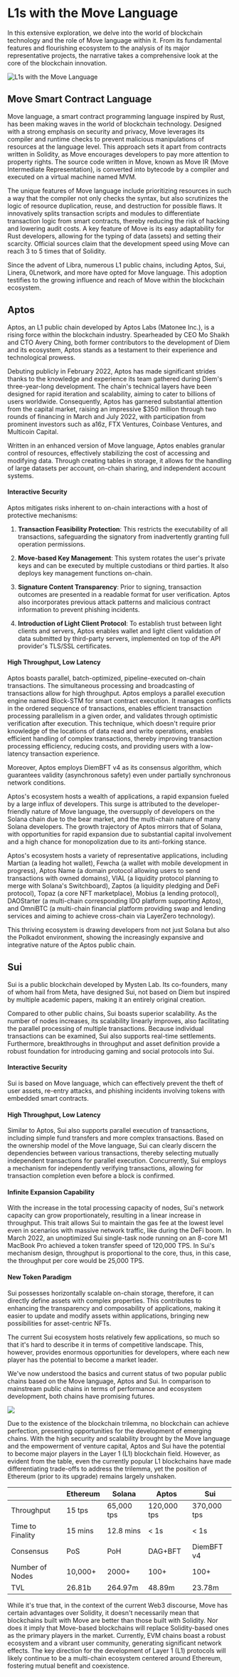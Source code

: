 # L1s with the Move Language

<head>
  <meta name="twitter:site" content="@BlockEdenHQ"/>
  <meta name="twitter:title" content="L1s with the Move Language"/>

  <meta name="twitter:description" content="In this extensive exploration, we delve into the world of blockchain technology and the role of Move language within it. From its fundamental features and flourishing ecosystem to the analysis of its major representative projects, the narrative takes a comprehensive look at the core of the blockchain innovation. "/>
  <meta name="og:description" content="In this extensive exploration, we delve into the world of blockchain technology and the role of Move language within it. From its fundamental features and flourishing ecosystem to the analysis of its major representative projects, the narrative takes a comprehensive look at the core of the blockchain innovation. "/>
  <meta
    property="og:image"
    content="https://tp-misc.b-cdn.net/blockeden/l1s-with-the-move-language.png"
  />
  <meta
    name="twitter:image"
    content="https://tp-misc.b-cdn.net/blockeden/l1s-with-the-move-language.png"
  />
</head>

In this extensive exploration, we delve into the world of blockchain technology and the role of Move language within it. From its fundamental features and flourishing ecosystem to the analysis of its major representative projects, the narrative takes a comprehensive look at the core of the blockchain innovation.

![L1s with the Move Language](https://tp-misc.b-cdn.net/blockeden/l1s-with-the-move-language.png "L1s with the Move Language")

## Move Smart Contract Language

Move language, a smart contract programming language inspired by Rust, has been making waves in the world of blockchain technology. Designed with a strong emphasis on security and privacy, Move leverages its compiler and runtime checks to prevent malicious manipulations of resources at the language level. This approach sets it apart from contracts written in Solidity, as Move encourages developers to pay more attention to property rights. The source code written in Move, known as Move IR (Move Intermediate Representation), is converted into bytecode by a compiler and executed on a virtual machine named MVM.

The unique features of Move language include prioritizing resources in such a way that the compiler not only checks the syntax, but also scrutinizes the logic of resource duplication, reuse, and destruction for possible flaws. It innovatively splits transaction scripts and modules to differentiate transaction logic from smart contracts, thereby reducing the risk of hacking and lowering audit costs. A key feature of Move is its easy adaptability for Rust developers, allowing for the typing of data (assets) and setting their scarcity. Official sources claim that the development speed using Move can reach 3 to 5 times that of Solidity.

Since the advent of Libra, numerous L1 public chains, including Aptos, Sui, Linera, 0Lnetwork, and more have opted for Move language. This adoption testifies to the growing influence and reach of Move within the blockchain ecosystem.

## Aptos

Aptos, an L1 public chain developed by Aptos Labs (Matonee Inc.), is a rising force within the blockchain industry. Spearheaded by CEO Mo Shaikh and CTO Avery Ching, both former contributors to the development of Diem and its ecosystem, Aptos stands as a testament to their experience and technological prowess.

Debuting publicly in February 2022, Aptos has made significant strides thanks to the knowledge and experience its team gathered during Diem's three-year-long development. The chain's technical layers have been designed for rapid iteration and scalability, aiming to cater to billions of users worldwide. Consequently, Aptos has garnered substantial attention from the capital market, raising an impressive $350 million through two rounds of financing in March and July 2022, with participation from prominent investors such as a16z, FTX Ventures, Coinbase Ventures, and Multicoin Capital.

Written in an enhanced version of Move language, Aptos enables granular control of resources, effectively stabilizing the cost of accessing and modifying data. Through creating tables in storage, it allows for the handling of large datasets per account, on-chain sharing, and independent account systems.

#### Interactive Security

Aptos mitigates risks inherent to on-chain interactions with a host of protective mechanisms:

1. **Transaction Feasibility Protection**: This restricts the executability of all transactions, safeguarding the signatory from inadvertently granting full operation permissions.

2. **Move-based Key Management**: This system rotates the user's private keys and can be executed by multiple custodians or third parties. It also deploys key management functions on-chain.

3. **Signature Content Transparency**: Prior to signing, transaction outcomes are presented in a readable format for user verification. Aptos also incorporates previous attack patterns and malicious contract information to prevent phishing incidents.

4. **Introduction of Light Client Protocol**: To establish trust between light clients and servers, Aptos enables wallet and light client validation of data submitted by third-party servers, implemented on top of the API provider's TLS/SSL certificates.

#### High Throughput, Low Latency

Aptos boasts parallel, batch-optimized, pipeline-executed on-chain transactions. The simultaneous processing and broadcasting of transactions allow for high throughput. Aptos employs a parallel execution engine named Block-STM for smart contract execution. It manages conflicts in the ordered sequence of transactions, enables efficient transaction processing parallelism in a given order, and validates through optimistic verification after execution. This technique, which doesn't require prior knowledge of the locations of data read and write operations, enables efficient handling of complex transactions, thereby improving transaction processing efficiency, reducing costs, and providing users with a low-latency transaction experience.

Moreover, Aptos employs DiemBFT v4 as its consensus algorithm, which guarantees validity (asynchronous safety) even under partially synchronous network conditions.

Aptos's ecosystem hosts a wealth of applications, a rapid expansion fueled by a large influx of developers. This surge is attributed to the developer-friendly nature of Move language, the oversupply of developers on the Solana chain due to the bear market, and the multi-chain nature of many Solana developers. The growth trajectory of Aptos mirrors that of Solana, with opportunities for rapid expansion due to substantial capital involvement and a high chance for monopolization due to its anti-forking stance.

Aptos's ecosystem hosts a variety of representative applications, including Martian (a leading hot wallet), Fewcha (a wallet with mobile development in progress), Aptos Name (a domain protocol allowing users to send transactions with owned domains), VIAL (a liquidity protocol planning to merge with Solana's Switchboard), Zaptos (a liquidity pledging and DeFi protocol), Topaz (a core NFT marketplace), Mobius (a lending protocol), DAOStarter (a multi-chain corresponding IDO platform supporting Aptos), and OmniBTC (a multi-chain financial platform providing swap and lending services and aiming to achieve cross-chain via LayerZero technology).

This thriving ecosystem is drawing developers from not just Solana but also the Polkadot environment, showing the increasingly expansive and integrative nature of the Aptos public chain.

## Sui

Sui is a public blockchain developed by Mysten Lab. Its co-founders, many of whom hail from Meta, have designed Sui, not based on Diem but inspired by multiple academic papers, making it an entirely original creation.

Compared to other public chains, Sui boasts superior scalability. As the number of nodes increases, its scalability linearly improves, also facilitating the parallel processing of multiple transactions. Because individual transactions can be examined, Sui also supports real-time settlements. Furthermore, breakthroughs in throughput and asset definition provide a robust foundation for introducing gaming and social protocols into Sui.

#### Interactive Security
Sui is based on Move language, which can effectively prevent the theft of user assets, re-entry attacks, and phishing incidents involving tokens with embedded smart contracts.

#### High Throughput, Low Latency
Similar to Aptos, Sui also supports parallel execution of transactions, including simple fund transfers and more complex transactions. Based on the ownership model of the Move language, Sui can clearly discern the dependencies between various transactions, thereby selecting mutually independent transactions for parallel execution. Concurrently, Sui employs a mechanism for independently verifying transactions, allowing for transaction completion even before a block is confirmed.

#### Infinite Expansion Capability
With the increase in the total processing capacity of nodes, Sui's network capacity can grow proportionately, resulting in a linear increase in throughput. This trait allows Sui to maintain the gas fee at the lowest level even in scenarios with massive network traffic, like during the DeFi boom. In March 2022, an unoptimized Sui single-task node running on an 8-core M1 MacBook Pro achieved a token transfer speed of 120,000 TPS. In Sui's mechanism design, throughput is proportional to the core, thus, in this case, the throughput per core would be 25,000 TPS.

#### New Token Paradigm
Sui possesses horizontally scalable on-chain storage, therefore, it can directly define assets with complex properties. This contributes to enhancing the transparency and composability of applications, making it easier to update and modify assets within applications, bringing new possibilities for asset-centric NFTs.

The current Sui ecosystem hosts relatively few applications, so much so that it's hard to describe it in terms of competitive landscape. This, however, provides enormous opportunities for developers, where each new player has the potential to become a market leader.

We've now understood the basics and current status of two popular public chains based on the Move language, Aptos and Sui. In comparison to mainstream public chains in terms of performance and ecosystem development, both chains have promising futures.

![](https://tp-misc.b-cdn.net/blockeden/Layer-1-Ecosystem-Map-1.png)

Due to the existence of the blockchain trilemma, no blockchain can achieve perfection, presenting opportunities for the development of emerging chains. With the high security and scalability brought by the Move language and the empowerment of venture capital, Aptos and Sui have the potential to become major players in the Layer 1 (L1) blockchain field. However, as evident from the table, even the currently popular L1 blockchains have made differentiating trade-offs to address the trilemma, yet the position of Ethereum (prior to its upgrade) remains largely unshaken.

|                  | Ethereum | Solana     | Aptos       | Sui         |
| ---------------- | -------- | ---------- | ----------- | ----------- |
| Throughput       | 15 tps   | 65,000 tps | 120,000 tps | 370,000 tps |
| Time to Finality | 15 mins  | 12.8 mins  | < 1s        | < 1s        |
| Consensus        | PoS      | PoH        | DAG+BFT     | DiemBFT v4  |
| Number of Nodes  | 10,000+  | 2000+      | 100+        | 100+        |
| TVL              | 26.81b   | 264.97m    | 48.89m      | 23.78m      |

While it's true that, in the context of the current Web3 discourse, Move has certain advantages over Solidity, it doesn't necessarily mean that blockchains built with Move are better than those built with Solidity. Nor does it imply that Move-based blockchains will replace Solidity-based ones as the primary players in the market. Currently, EVM chains boast a robust ecosystem and a vibrant user community, generating significant network effects. The key direction for the development of Layer 1 (L1) protocols will likely continue to be a multi-chain ecosystem centered around Ethereum, fostering mutual benefit and coexistence.



